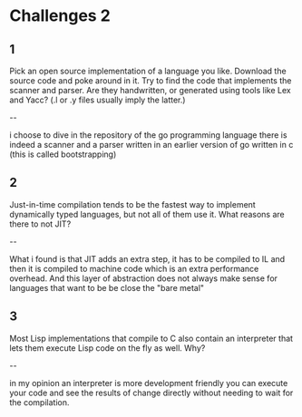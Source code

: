# Challenges 2

## 1

Pick an open source implementation of a language you like. Download the source code and poke around in it. 
Try to find the code that implements the scanner and parser.
Are they handwritten, or generated using tools like Lex and Yacc? (.l or .y files usually imply the latter.)

--

i choose to dive in the repository of the go programming language
there is indeed a scanner and a parser written in an earlier version of go written in c (this is called bootstrapping)

## 2 

Just-in-time compilation tends to be the fastest way to implement dynamically typed languages, but not all of them use it.
What reasons are there to not JIT?

--

What i found is that JIT adds an extra step, it has to be compiled to IL and then it is compiled to machine code which is an extra performance overhead.
And this layer of abstraction does not always make sense for languages that want to be be close the "bare metal"

## 3

Most Lisp implementations that compile to C also contain an interpreter that lets them execute Lisp code on the fly as well. Why?

--

in my opinion an interpreter is more development friendly you can execute your code and see the results of change directly without needing to wait for the compilation.
